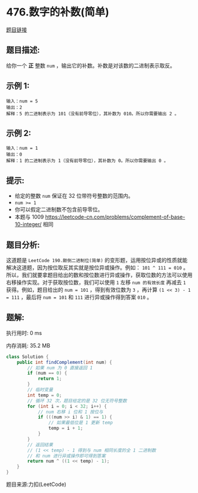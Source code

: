 # 476.数字的补数(简单)

[题目链接](https://leetcode-cn.com/problems/number-complement/)

## 题目描述:

给你一个 **正** 整数 `num` ，输出它的补数。补数是对该数的二进制表示取反。

## 示例 1:

```
输入：num = 5
输出：2
解释：5 的二进制表示为 101（没有前导零位），其补数为 010。所以你需要输出 2 。
```

## 示例 2:

```
输入：num = 1
输出：0
解释：1 的二进制表示为 1（没有前导零位），其补数为 0。所以你需要输出 0 。
```

## 提示:
- 给定的整数 `num` 保证在 32 位带符号整数的范围内。
- `num >= 1`
- 你可以假定二进制数不包含前导零位。
- 本题与 1009 https://leetcode-cn.com/problems/complement-of-base-10-integer/ 相同

## 题目分析:

这道题是 `LeetCode 190.颠倒二进制位(简单)` 的变形题，运用按位异或的性质就能解决这道题，因为按位取反其实就是按位异或操作。例如： `101 ^ 111 = 010` 。所以，我们就要拿题目给出的数和按位数进行异或操作，获取位数的方法可以使用右移操作实现。对于获取按位数，我们可以使用 `1` 左移 `num 的有效长度` 再减去 `1` 获得。例如，题目给出的 `num = 101` ，得到有效位数为 `3` ，再计算 `(1 << 3) - 1 = 111` ，最后将 `num = 101` 和 `111` 进行异或操作得到答案 `010` 。

## 题解:

执行用时: 0 ms

内存消耗: 35.2 MB

```java
class Solution {
    public int findComplement(int num) {
        // 如果 num 为 0 直接返回 1
        if (num == 0) {
            return 1;
        }
        // 临时变量
        int temp = 0;
        // 循环 32 次，题目给定的是 32 位无符号整数
        for (int i = 0; i < 32; i++) {
            // num 右移 i 位和 1 按位与
            if (((num >> i) & 1) == 1) {
                // 如果最低位是 1 更新 temp
                temp = i + 1;
            }
        }
        // 返回结果
        // (1 << temp) - 1 得到与 num 相同长度的全 1 二进制数
        // 和 num 进行异或操作即可得到答案
        return num ^ ((1 << temp) - 1);
    }
}
```

题目来源:力扣(LeetCode)
